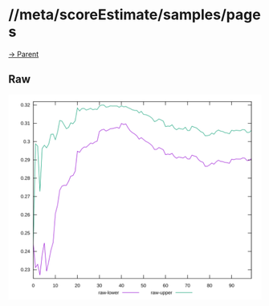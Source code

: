 
# //meta/scoreEstimate/samples/pages

[→ Parent](../..)


## Raw

![PLOT: raw-values](./raw/values.svg)